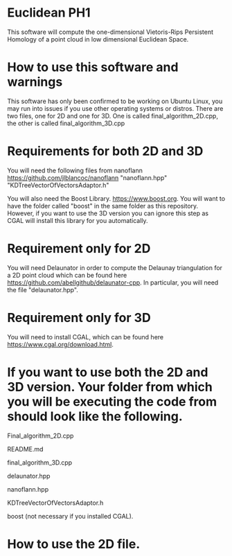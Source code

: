 # Euclidean PH1
This software will compute the one-dimensional Vietoris-Rips Persistent Homology of a point cloud in low dimensional Euclidean Space. 

# How to use this software and warnings
This software has only been confirmed to be working on Ubuntu Linux, you may run into issues if you use other operating systems or distros. There are two files, one for 2D and one for 3D. One is called final_algorithm_2D.cpp, the other is called final_algorithm_3D.cpp

# Requirements for both 2D and 3D 
You will need the following files from nanoflann  https://github.com/jlblancoc/nanoflann
"nanoflann.hpp"
"KDTreeVectorOfVectorsAdaptor.h"

You will also need the Boost Library. https://www.boost.org. You will want to have the folder called "boost" in the same folder as this repository. However, if you want to use the 3D version you can ignore this step as CGAL will install this library for you automatically. 

# Requirement only for 2D
You will need Delaunator in order to compute the Delaunay triangulation for a 2D point cloud which can be found here https://github.com/abellgithub/delaunator-cpp. In particular, you will need the file "delaunator.hpp". 

# Requirement only for 3D 
You will need to install CGAL, which can be found here https://www.cgal.org/download.html. 

# If you want to use both the 2D and 3D version. Your folder from which you will be executing the code from should look like the following. 

Final_algorithm_2D.cpp

README.md

final_algorithm_3D.cpp

delaunator.hpp

nanoflann.hpp

KDTreeVectorOfVectorsAdaptor.h

boost (not necessary if you installed CGAL). 

# How to use the 2D file. 

